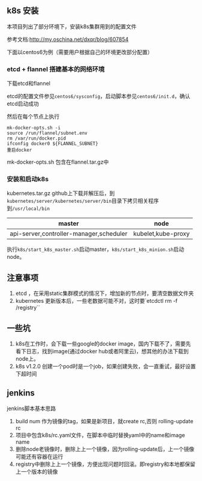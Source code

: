 ## k8s 安装

本项目列出了部分环境下，安装k8s集群用到的配置文件

参考文档:http://my.oschina.net/dxqr/blog/607854

下面以centos6为例（需要用户根据自己的环境更改部分配置）

### etcd + flannel 搭建基本的网络环境

下载etcd和flannel

etcd的配置文件参见`centos6/sysconfig`，启动脚本参见`centos6/init.d`，确认etcd启动成功

然后在每个节点上执行

	mk-docker-opts.sh -i
	source /run/flannel/subnet.env
	rm /var/run/docker.pid
	ifconfig docker0 ${FLANNEL_SUBNET}
	重启docker

mk-docker-opts.sh 包含在flannel.tar.gz中

### 安装和启动k8s

kubernetes.tar.gz github上下载并解压后，到`kubernetes/server/kubernetes/server/bin`目录下拷贝相关程序到`/usr/local/bin`

|master|node|
|-|-|
|api-server,controller-manager,scheduler|kubelet,kube-proxy|

执行`k8s/start_k8s_master.sh`启动master，`k8s/start_k8s_minion.sh`启动node。

## 注意事项

1. etcd ，在采用static集群模式的情况下，增加新的节点时，要清空数据文件夹
2. kubernetes 更新版本后，一些老数据可能不对，这时要`etcdctl rm -f /registry``

## 一些坑

1. k8s在工作时，会下载一些google的docker image，国内下载不了，需要先看下日志，找到image(通过docker hub或者阿里云)，想其他的办法下载到node上。
2. k8s v1.2.0 创建一个pod时是一个job，如果创建失败，会一直重试，最好设置下超时间

## jenkins 

jenkins脚本基本思路

1. build num 作为镜像的tag，如果是新项目，就create rc,否则 rolling-update rc
2. 项目中包含k8s/rc.yaml文件，在脚本中临时替换yaml中的name和image name
3. 删除node老镜像时，删除上上一个镜像，因为rolling-update后，上一个镜像可能还有容器在运行
4. registry中删除上上一个镜像，方便出现问题时回滚。即registry和本地都保留上一个版本的镜像

